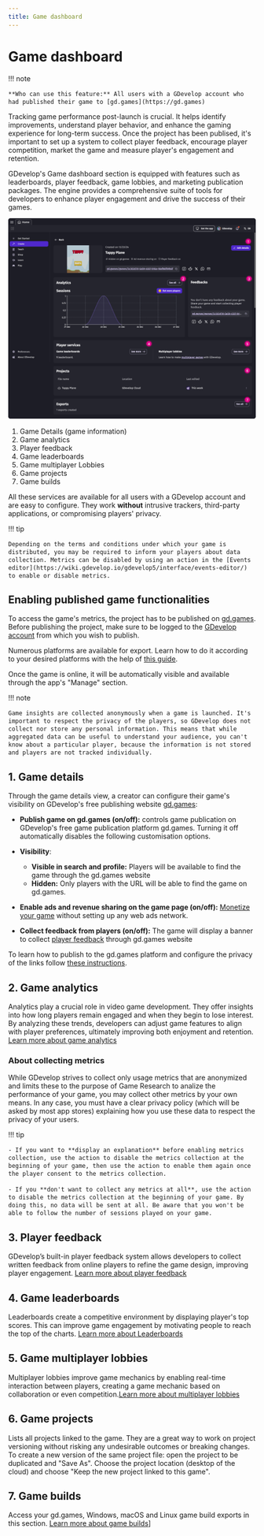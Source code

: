```yaml
---
title: Game dashboard
---
```


# Game dashboard


!!! note

    **Who can use this feature:** All users with a GDevelop account who had published their game to [gd.games](https://gd.games)

Tracking game performance post-launch is crucial. It helps identify improvements, understand player behavior, and enhance the gaming experience for long-term success. Once the project has been publised, it's important to set up a system to collect player feedback, encourage player competition, market the game and measure player's engagement and retention.

GDevelop's Game dashboard section is equipped with features such as leaderboards, player feedback, game lobbies, and marketing publication packages. The engine provides a comprehensive suite of tools for developers to enhance player engagement and drive the success of their games.

![Game-manage](Game-manage.png)

 1. Game Details (game information)
 2. Game analytics
 3. Player feedback
 4. Game leaderboards
 5. Game multiplayer Lobbies
 6. Game projects
 7. Game builds


All these services are available for all users with a GDevelop account and are easy to configure. They work **without** intrusive trackers, third-party applications, or compromising players' privacy.

!!! tip

    Depending on the terms and conditions under which your game is distributed, you may be required to inform your players about data collection. Metrics can be disabled by using an action in the [Events editor](https://wiki.gdevelop.io/gdevelop5/interface/events-editor/) to enable or disable metrics.

## Enabling published game functionalities

To access the game's metrics, the project has to be published on [gd.games](https://gd.games). Before publishing the project, make sure to be logged to the [GDevelop account](/gdevelop5/interface/profile) from which you wish to publish.

Numerous platforms are available for export. Learn how to do it according to your desired platforms with the help of [this guide](https://wiki.gdevelop.io/gdevelop5/publishing/).

Once the game is online, it will be automatically visible and available through the app's "Manage" section.

!!! note

    Game insights are collected anonymously when a game is launched. It's important to respect the privacy of the players, so GDevelop does not collect nor store any personal information. This means that while aggregated data can be useful to understand your audience, you can't know about a particular player, because the information is not stored and players are not tracked individually.


## 1. Game details

Through the game details view, a creator can configure their game's visibility on GDevelop's free publishing website [gd.games](https://wiki.gdevelop.io/gdevelop5/publishing/web/#creating-a-private-web-link):

* **Publish game on gd.games (on/off):** controls game publication on GDevelop's free game publication platform gd.games. Turning it off automatically disables the following customisation options.
* **Visibility**:
  
   * **Visible in search and profile:** Players will be available to find the game through the gd.games website
   * **Hidden:** Only players with the URL will be able to find the game on gd.games.
* **Enable ads and revenue sharing on the game page (on/off):** [Monetize your game](https://wiki.gdevelop.io/gdevelop5/monetization/#publishing-on-platforms-with-integrated-ads) without setting up any web ads network.
* **Collect feedback from players (on/off):** The game will display a banner to collect [player feedback](https://wiki.gdevelop.io/gdevelop5/interface/games-dashboard/player-feedback/) through gd.games website

To learn how to publish to the gd.games platform and configure the privacy of the links follow [these instructions](https://wiki.gdevelop.io/gdevelop5/publishing/web/).


## 2. Game analytics
Analytics play a crucial role in video game development. They offer insights into how long players remain engaged and when they begin to lose interest. By analyzing these trends, developers can adjust game features to align with player preferences, ultimately improving both enjoyment and retention. [Learn more about game analytics](/gdevelop5/interface/games-dashboard/game-analytics/)

### About collecting metrics

While GDevelop strives to collect only usage metrics that are anonymized and limits these to the purpose of Game Research to analize the performance of your game, you may collect other metrics by your own means. In any case, you must have a clear privacy policy (which will be asked by most app stores) explaining how you use these data to respect the privacy of your users.

!!! tip

    - If you want to **display an explanation** before enabling metrics collection, use the action to disable the metrics collection at the beginning of your game, then use the action to enable them again once the player consent to the metrics collection.
    
    - If you **don't want to collect any metrics at all**, use the action to disable the metrics collection at the beginning of your game. By doing this, no data will be sent at all. Be aware that you won't be able to follow the number of sessions played on your game.

## 3. Player feedback
GDevelop’s built-in player feedback system allows developers to collect written feedback from online players to refine the game design, improving player engagement. [Learn more about player feedback](/gdevelop5/interface/games-dashboard/player-feedback/)

## 4. Game leaderboards
Leaderboards create a competitive environment by displaying player's top scores. This can improve game engagement by motivating people to reach the top of the charts. [Learn more about Leaderboards](https://wiki.gdevelop.io/gdevelop5/interface/games-dashboard/leaderboard-administration/)

## 5. Game multiplayer lobbies
Multiplayer lobbies improve game mechanics by enabling real-time interaction between players, creating a game mechanic based on collaboration or even competition.[Learn more about multiplayer lobbies](https://wiki.gdevelop.io/gdevelop5/all-features/multiplayer/#configuring-the-lobby)

## 6. Game projects
Lists all projects linked to the game. They are a great way to work on project versioning without risking any undesirable outcomes or breaking changes. To create a new version of the same project file: open the project to be duplicated and "Save As". Choose the project location (desktop of the cloud) and choose "Keep the new project linked to this game".

## 7. Game builds
Access your gd.games, Windows, macOS and Linux game build exports in this section. [Learn more about game builds](/gdevelop5/publishing/windows-macos-linux-with-electron/)]